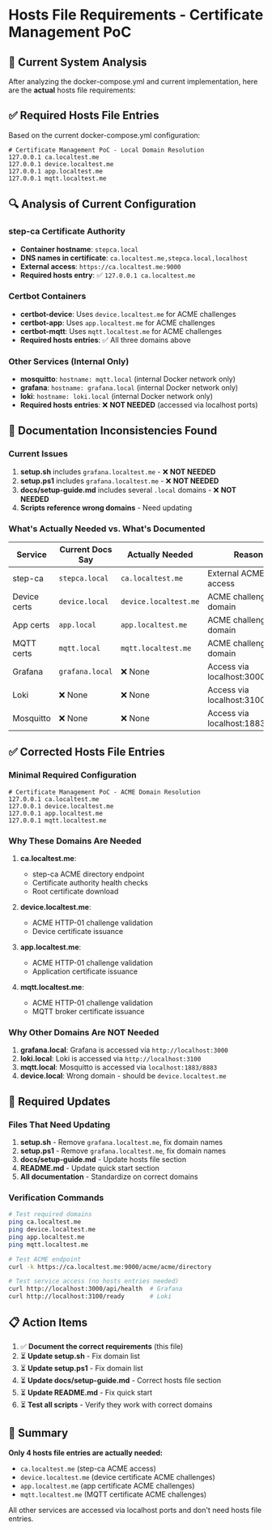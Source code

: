 # Hosts File Requirements - Certificate Management PoC

## 🎯 **Current System Analysis**

After analyzing the docker-compose.yml and current implementation, here are the **actual** hosts file requirements:

## ✅ **Required Hosts File Entries**

Based on the current docker-compose.yml configuration:

```
# Certificate Management PoC - Local Domain Resolution
127.0.0.1 ca.localtest.me
127.0.0.1 device.localtest.me
127.0.0.1 app.localtest.me
127.0.0.1 mqtt.localtest.me
```

## 🔍 **Analysis of Current Configuration**

### **step-ca Certificate Authority**
- **Container hostname**: `stepca.local`
- **DNS names in certificate**: `ca.localtest.me,stepca.local,localhost`
- **External access**: `https://ca.localtest.me:9000`
- **Required hosts entry**: ✅ `127.0.0.1 ca.localtest.me`

### **Certbot Containers**
- **certbot-device**: Uses `device.localtest.me` for ACME challenges
- **certbot-app**: Uses `app.localtest.me` for ACME challenges  
- **certbot-mqtt**: Uses `mqtt.localtest.me` for ACME challenges
- **Required hosts entries**: ✅ All three domains above

### **Other Services (Internal Only)**
- **mosquitto**: `hostname: mqtt.local` (internal Docker network only)
- **grafana**: `hostname: grafana.local` (internal Docker network only)
- **loki**: `hostname: loki.local` (internal Docker network only)
- **Required hosts entries**: ❌ **NOT NEEDED** (accessed via localhost ports)

## 🚨 **Documentation Inconsistencies Found**

### **Current Issues**
1. **setup.sh** includes `grafana.localtest.me` - ❌ **NOT NEEDED**
2. **setup.ps1** includes `grafana.localtest.me` - ❌ **NOT NEEDED**
3. **docs/setup-guide.md** includes several `.local` domains - ❌ **NOT NEEDED**
4. **Scripts reference wrong domains** - Need updating

### **What's Actually Needed vs. What's Documented**

| Service | Current Docs Say | Actually Needed | Reason |
|---------|------------------|-----------------|---------|
| step-ca | `stepca.local` | `ca.localtest.me` | External ACME access |
| Device certs | `device.local` | `device.localtest.me` | ACME challenge domain |
| App certs | `app.local` | `app.localtest.me` | ACME challenge domain |
| MQTT certs | `mqtt.local` | `mqtt.localtest.me` | ACME challenge domain |
| Grafana | `grafana.local` | ❌ None | Access via localhost:3000 |
| Loki | ❌ None | ❌ None | Access via localhost:3100 |
| Mosquitto | ❌ None | ❌ None | Access via localhost:1883/8883 |

## ✅ **Corrected Hosts File Entries**

### **Minimal Required Configuration**
```
# Certificate Management PoC - ACME Domain Resolution
127.0.0.1 ca.localtest.me
127.0.0.1 device.localtest.me
127.0.0.1 app.localtest.me
127.0.0.1 mqtt.localtest.me
```

### **Why These Domains Are Needed**

1. **ca.localtest.me**: 
   - step-ca ACME directory endpoint
   - Certificate authority health checks
   - Root certificate download

2. **device.localtest.me**:
   - ACME HTTP-01 challenge validation
   - Device certificate issuance

3. **app.localtest.me**:
   - ACME HTTP-01 challenge validation  
   - Application certificate issuance

4. **mqtt.localtest.me**:
   - ACME HTTP-01 challenge validation
   - MQTT broker certificate issuance

### **Why Other Domains Are NOT Needed**

1. **grafana.local**: Grafana is accessed via `http://localhost:3000`
2. **loki.local**: Loki is accessed via `http://localhost:3100`  
3. **mqtt.local**: Mosquitto is accessed via `localhost:1883/8883`
4. **device.local**: Wrong domain - should be `device.localtest.me`

## 🔧 **Required Updates**

### **Files That Need Updating**
1. **setup.sh** - Remove `grafana.localtest.me`, fix domain names
2. **setup.ps1** - Remove `grafana.localtest.me`, fix domain names
3. **docs/setup-guide.md** - Update hosts file section
4. **README.md** - Update quick start section
5. **All documentation** - Standardize on correct domains

### **Verification Commands**
```bash
# Test required domains
ping ca.localtest.me
ping device.localtest.me  
ping app.localtest.me
ping mqtt.localtest.me

# Test ACME endpoint
curl -k https://ca.localtest.me:9000/acme/acme/directory

# Test service access (no hosts entries needed)
curl http://localhost:3000/api/health  # Grafana
curl http://localhost:3100/ready       # Loki
```

## 📋 **Action Items**

1. ✅ **Document the correct requirements** (this file)
2. ⏳ **Update setup.sh** - Fix domain list
3. ⏳ **Update setup.ps1** - Fix domain list  
4. ⏳ **Update docs/setup-guide.md** - Correct hosts file section
5. ⏳ **Update README.md** - Fix quick start
6. ⏳ **Test all scripts** - Verify they work with correct domains

## 🎯 **Summary**

**Only 4 hosts file entries are actually needed:**
- `ca.localtest.me` (step-ca ACME access)
- `device.localtest.me` (device certificate ACME challenges)
- `app.localtest.me` (app certificate ACME challenges)  
- `mqtt.localtest.me` (MQTT certificate ACME challenges)

All other services are accessed via localhost ports and don't need hosts file entries.